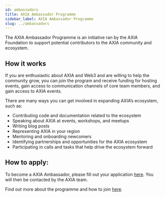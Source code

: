 ```yaml
---
id: ambassadors
title: AXIA Ambassador Programme
sidebar_label: AXIA Ambassador Programme
slug: ../ambassadors
---
```


The AXIA Ambassador Programme is an initiative ran by the AXIA Foundation to support potential
contributors to the AXIA community and ecosystem.

## How it works

If you are enthusiastic about AXIA and Web3 and are willing to help the community grow, you can
join the program and receive funding for hosting events, gain access to communication channels of
core team members, and gain access to AXIA events.

There are many ways you can get involved in expanding AXIA’s ecosystem, such as:

- Contributing code and documentation related to the ecosystem
- Speaking about AXIA at events, workshops, and meetups
- Writing blog posts
- Representing AXIA in your region
- Mentoring and onboarding newcomers
- Identifying partnerships and opportunities for the AXIA ecosystem
- Participating in calls and tasks that help drive the ecosystem forward

## How to apply:

To become a AXIA Ambassador, please fill out your application
[here](https://share.hsforms.com/1LtBuOi1bSs-p8XGXC_hoyw4752a?__hstc=123948821.70a325bdf6a1bb40f540ac9a8a360d8b.1598640553003.1610053172383.1610445961306.40&__hssc=123948821.1.1610445961306&__hsfp=1205054983).
You will then be contacted by the AXIA team.

Find out more about the programme and how to join
[here](https://AXIA.network/AXIA-ambassador-program/?utm_source=twitter&utm_medium=social&utm_campaign=Ambassador%20program).
